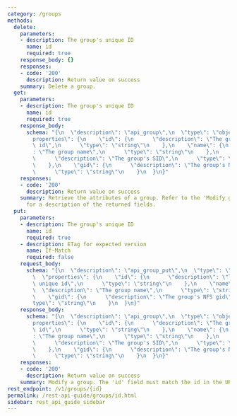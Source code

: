 ```yaml
---
category: /groups
methods:
  delete:
    parameters:
    - description: The group's unique ID
      name: id
      required: true
    response_body: {}
    responses:
    - code: '200'
      description: Return value on success
    summary: Delete a group.
  get:
    parameters:
    - description: The group's unique ID
      name: id
      required: true
    response_body:
      schema: "{\n  \"description\": \"api_group\",\n  \"type\": \"object\",\n  \"\
        properties\": {\n    \"id\": {\n      \"description\": \"The group's unique\
        \ id\",\n      \"type\": \"string\"\n    },\n    \"name\": {\n      \"description\"\
        : \"The group name\",\n      \"type\": \"string\"\n    },\n    \"sid\": {\n\
        \      \"description\": \"The group's SID\",\n      \"type\": \"string\"\n\
        \    },\n    \"gid\": {\n      \"description\": \"The group's NFS gid\",\n\
        \      \"type\": \"string\"\n    }\n  }\n}"
    responses:
    - code: '200'
      description: Return value on success
    summary: Retrieve the attributes of a group. Refer to the 'Modify group' method
      for a description of the returned fields.
  put:
    parameters:
    - description: The group's unique ID
      name: id
      required: true
    - description: ETag for expected version
      name: If-Match
      required: false
    request_body:
      schema: "{\n  \"description\": \"api_group_put\",\n  \"type\": \"object\",\n\
        \  \"properties\": {\n    \"id\": {\n      \"description\": \"The group's\
        \ unique id\",\n      \"type\": \"string\"\n    },\n    \"name\": {\n    \
        \  \"description\": \"The group name\",\n      \"type\": \"string\"\n    },\n\
        \    \"gid\": {\n      \"description\": \"The group's NFS gid\",\n      \"\
        type\": \"string\"\n    }\n  }\n}"
    response_body:
      schema: "{\n  \"description\": \"api_group\",\n  \"type\": \"object\",\n  \"\
        properties\": {\n    \"id\": {\n      \"description\": \"The group's unique\
        \ id\",\n      \"type\": \"string\"\n    },\n    \"name\": {\n      \"description\"\
        : \"The group name\",\n      \"type\": \"string\"\n    },\n    \"sid\": {\n\
        \      \"description\": \"The group's SID\",\n      \"type\": \"string\"\n\
        \    },\n    \"gid\": {\n      \"description\": \"The group's NFS gid\",\n\
        \      \"type\": \"string\"\n    }\n  }\n}"
    responses:
    - code: '200'
      description: Return value on success
    summary: Modify a group. The 'id' field must match the id in the URI.
rest_endpoint: /v1/groups/{id}
permalink: /rest-api-guide/groups/id.html
sidebar: rest_api_guide_sidebar
---
```

